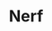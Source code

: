 ---
title: Nerf
crosslinks:
- youtubefactsbot
- NerfExchange
- u_imguralbumbot
- HPAnerf
- youtubot
- tmsbmeta
- Deploy
- humansvszombies
- livven
- nerfdrama
- xkcd
- me_irl
- autourbanbot
- MassdropBot
- anti_gif_bot
- Showerthoughts
- SneakyBackgroundFeet
- arduino
- gaming
- titlegore
---